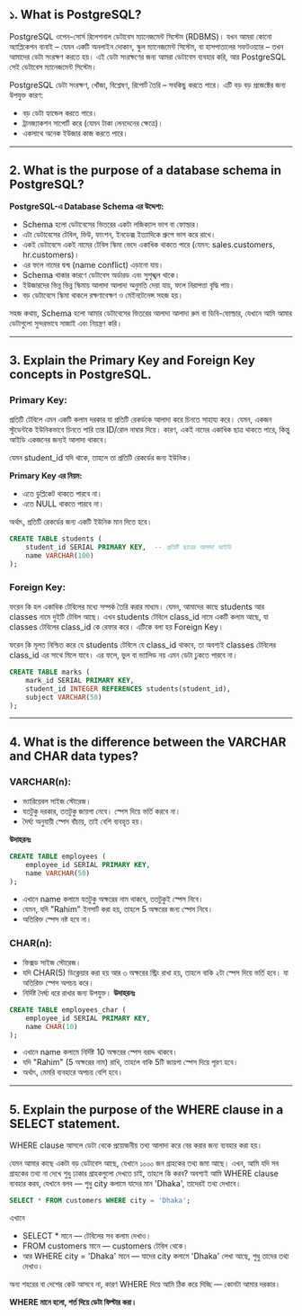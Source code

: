 ## ১. What is PostgreSQL?

PostgreSQL ওপেন-সোর্স রিলেশনাল ডেটাবেস ম্যানেজমেন্ট সিস্টেম (RDBMS)। যখন আমরা কোনো অ্যাপ্লিকেশন বানাই – যেমন একটি অনলাইন দোকান, স্কুল ম্যানেজমেন্ট সিস্টেম, বা হাসপাতালের সফটওয়্যার – তখন আমাদের ডেটা সংরক্ষণ করতে হয়। এই ডেটা সংরক্ষণের জন্য আমরা ডেটাবেস ব্যবহার করি, আর PostgreSQL সেই ডেটাবেস ম্যানেজমেন্ট সিস্টেম।

PostgreSQL ডেটা সংরক্ষণ, খোঁজা, বিশ্লেষণ, রিপোর্ট তৈরি – সবকিছু করতে পারে। এটি বড় বড় প্রজেক্টের জন্য উপযুক্ত কারণ:

* বড় ডেটা হ্যান্ডেল করতে পারে।
* ট্রানজ্যাকশন সাপোর্ট করে (যেমন টাকা লেনদেনের ক্ষেত্রে)।
* একসাথে অনেক ইউজার কাজ করতে পারে।

---

## 2. What is the purpose of a database schema in PostgreSQL?
**PostgreSQL-এ Database Schema এর উদ্দেশ্য:**

- Schema হলো ডেটাবেসের ভিতরের একটা লজিক্যাল ভাগ বা ফোল্ডার।
- এটা ডেটাবেসের টেবিল, ভিউ, ফাংশন, ইনডেক্স ইত্যাদিকে গ্রুপে ভাগ করে রাখে।
- একই ডেটাবেসে একই নামের টেবিল স্কিমা ভেদে একাধিক থাকতে পারে (যেমন: sales.customers, hr.customers)।
- এর ফলে নামের দ্বন্দ্ব (name conflict) এড়ানো যায়।
- Schema থাকার কারণে ডেটাবেস অর্ডারড এবং সুশৃঙ্খল থাকে।
- ইউজারদের ভিন্ন ভিন্ন স্কিমায় আলাদা আলাদা অনুমতি দেয়া যায়, ফলে নিরাপত্তা বৃদ্ধি পায়।
- বড় ডেটাবেসে স্কিমা থাকলে রক্ষণাবেক্ষণ ও মেইনটেনেন্স সহজ হয়।

সহজ কথায়, Schema হলো আমার ডেটাবেসের ভিতরের আলাদা আলাদা রুম বা ডিবি-ফোল্ডার, যেখানে আমি আমার ডেটাগুলো সুন্দরভাবে সাজাই এবং নিয়ন্ত্রণ করি।



---
## 3. Explain the Primary Key and Foreign Key concepts in PostgreSQL.
### Primary Key:
প্রতিটি টেবিলে এমন একটি কলাম দরকার যা প্রতিটি রেকর্ডকে আলাদা করে চিনতে সাহায্য করে। যেমন, একজন স্টুডেন্টকে ইউনিকভাবে চিনতে পারি তার ID/রোল নাম্বার দিয়ে। কারণ, একই নামের একাধিক ছাত্র থাকতে পারে, কিন্তু আইডি একজনের জন্যই আলাদা থাকবে।

যেমন student_id যদি থাকে, তাহলে তা প্রতিটি রেকর্ডের জন্য ইউনিক।

**Primary Key এর নিয়ম:**
* এতে ডুপ্লিকেট থাকতে পারবে না।
* এতে NULL থাকতে পারবে না।

অর্থাৎ, প্রতিটি রেকর্ডের জন্য একটি ইউনিক মান দিতে হবে।
```sql
CREATE TABLE students (
    student_id SERIAL PRIMARY KEY,  -- প্রতিটি ছাত্রের আলাদা আইডি
    name VARCHAR(100)
);
```



### Foreign Key: 
ফরেন কি হল একাধিক টেবিলের মধ্যে সম্পর্ক তৈরি করার মাধ্যম। যেমন, আমাদের কাছে students আর classes নামে দুইটি টেবিল আছে। এখন students টেবিলে class_id নামে একটি কলাম আছে, যা classes টেবিলের class_id কে রেফার করে। এটিকে বলা হয় Foreign Key।

ফরেন কি মূলত নিশ্চিত করে যে students টেবিলে যে class_id থাকবে, তা অবশ্যই classes টেবিলের class_id এর সাথে মিলে যাবে। এর ফলে, ভুল বা ভ্যালিড নয় এমন ডেটা ঢুকতে পারবে না।
```sql
CREATE TABLE marks (
    mark_id SERIAL PRIMARY KEY,
    student_id INTEGER REFERENCES students(student_id),
    subject VARCHAR(50)
);
```

---
## 4. What is the difference between the VARCHAR and CHAR data types?
### VARCHAR(n):
* ভ্যারিয়েবল সাইজ স্টোরেজ।
* যতটুকু দরকার, ততটুকু জায়গা নেবে। স্পেস দিয়ে ভর্তি করবে না।
* দৈর্ঘ্য অনুযায়ী স্পেস বাঁচায়, তাই বেশি ব্যবহৃত হয়।

**উদাহরনঃ**
```sql
CREATE TABLE employees (
    employee_id SERIAL PRIMARY KEY,
    name VARCHAR(50)
);
```
- এখানে name কলামে যতটুকু অক্ষরের নাম থাকবে, ততটুকুই স্পেস নিবে।
- যেমন, যদি "Rahim" ইনসার্ট করা হয়, তাহলে 5 অক্ষরের জন্য স্পেস নিবে।
- অতিরিক্ত স্পেস নষ্ট হবে না।


### CHAR(n):
* ফিক্সড সাইজ স্টোরেজ।
* যদি CHAR(5) ডিক্লেয়ার করা হয়  আর ৩ অক্ষরের স্ট্রিং রাখা হয়, তাহলে বাকি ২টা স্পেস দিয়ে ভর্তি হবে। যা অতিরিক্ত স্পেস অপচয় করে। 
* নির্দিষ্ট দৈর্ঘ্য ধরে রাখার জন্য উপযুক্ত।
**উদাহরনঃ**
```sql
CREATE TABLE employees_char (
    employee_id SERIAL PRIMARY KEY,
    name CHAR(10)
);
```
- এখানে name কলামে নির্দিষ্ট 10 অক্ষরের স্পেস বরাদ্দ থাকবে।
- যদি "Rahim" (5 অক্ষরের নাম) রাখি, তাহলে বাকি 5টি জায়গা স্পেস দিয়ে পূরণ হবে।
- অর্থাৎ, মেমরি ব্যবহারে অপচয় বেশি হবে।


---
## 5. Explain the purpose of the WHERE clause in a SELECT statement.
WHERE clause আসলে ডেটা থেকে প্রয়োজনীয় তথ্য আলাদা করে বের করার জন্য ব্যবহার করা হয়।

যেমন আমার কাছে একটা বড় ডেটাবেস আছে, যেখানে ১০০০ জন গ্রাহকের তথ্য জমা আছে। এখন, আমি যদি সব গ্রাহকের তথ্য না দেখে শুধু ঢাকার গ্রাহকগুলো দেখতে চাই, তাহলে কি করব?
অবশ্যই আমি WHERE clause ব্যবহার করব, যেখানে বলব — শুধু city কলামে যাদের মান 'Dhaka', তাদেরই তথ্য দেখাবে।

```sql
SELECT * FROM customers WHERE city = 'Dhaka';
```
এখানে
- SELECT * মানে — টেবিলের সব কলাম দেখাও।
- FROM customers মানে — customers টেবিল থেকে।
- আর WHERE city = 'Dhaka' মানে — যাদের city কলামে 'Dhaka' লেখা আছে, শুধু তাদের তথ্য দেখাও।

অন্য শহরের বা দেশের কেউ আসবে না, কারণ WHERE দিয়ে আমি ঠিক করে দিচ্ছি — কোনটা আমার দরকার।

**WHERE মানে হলো, শর্ত দিয়ে ডেটা ফিল্টার করা।**

